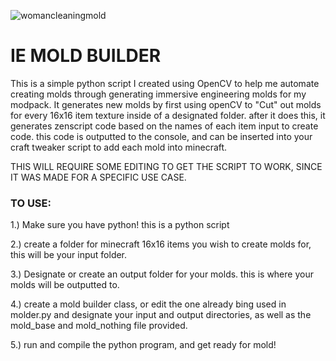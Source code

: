 ![womancleaningmold](https://github.com/darklysteamgear/moldBuilder/assets/61528531/26edc0ca-7fdc-4e9a-815d-e2153ce73834)
# IE MOLD BUILDER

This is a simple python script I created using OpenCV to help me automate creating molds through generating immersive engineering molds for my modpack. It generates new molds by first using openCV to "Cut" out molds for every 16x16 item texture inside of a designated folder. after it does this, it generates zenscript code based on the names of each item input to create code. this code is outputted to the console, and can be inserted into your craft tweaker script to add each mold into minecraft.

THIS WILL REQUIRE SOME EDITING TO GET THE SCRIPT TO WORK, SINCE IT WAS MADE FOR A SPECIFIC USE CASE.

### TO USE:
1.) Make sure you have python! this is a python script

2.) create a folder for minecraft 16x16 items you wish to create molds for, this will be your input folder.

3.) Designate or create an output folder for your molds. this is where your molds will be outputted to.

4.) create a mold builder class, or edit the one already bing used in molder.py and designate your input and output directories, as well as the mold_base and mold_nothing file provided.

5.) run and compile the python program, and get ready for mold!
